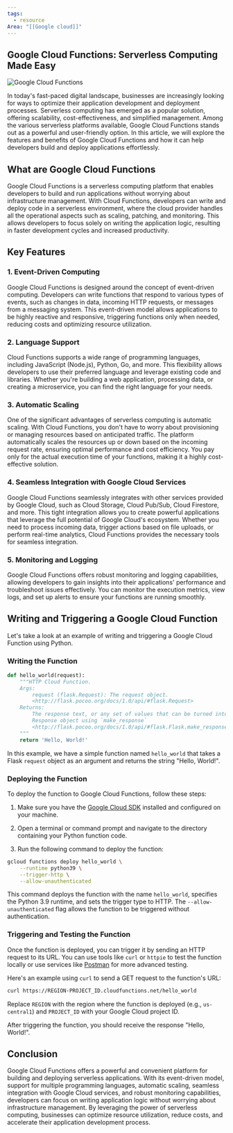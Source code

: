 ```yaml
---
tags:
  - resource
Area: "[[Google cloud]]"
---
```


## Google Cloud Functions: Serverless Computing Made Easy

![Google Cloud Functions](https://example.com/cloud-functions-image.jpg)

In today's fast-paced digital landscape, businesses are increasingly looking
 for ways to optimize their application development and deployment processes.
  Serverless computing has emerged as a popular solution, offering scalability,
   cost-effectiveness, and simplified management. Among the various serverless
    platforms available, Google Cloud Functions stands out as a powerful and
     user-friendly option. In this article, we will explore the features and
      benefits of Google Cloud Functions and how it can help developers build
       and deploy applications effortlessly.

## What are Google Cloud Functions

Google Cloud Functions is a serverless computing platform that enables
developers to build and run applications without worrying about infrastructure
 management. With Cloud Functions, developers can write and deploy code in a
  serverless environment, where the cloud provider handles all the operational
   aspects such as scaling, patching, and monitoring. This allows developers to
    focus solely on writing the application logic, resulting in faster
     development cycles and increased productivity.

## Key Features

### 1. Event-Driven Computing

Google Cloud Functions is designed around the concept of event-driven
 computing. Developers can write functions that respond to various types of
  events, such as changes in data, incoming HTTP requests, or messages from a
   messaging system. This event-driven model allows applications to be highly
    reactive and responsive, triggering functions only when needed, reducing
     costs and optimizing resource utilization.

### 2. Language Support

Cloud Functions supports a wide range of programming languages, including
 JavaScript (Node.js), Python, Go, and more. This flexibility allows developers
  to use their preferred language and leverage existing code and libraries.
   Whether you're building a web application, processing data, or creating a
    microservice, you can find the right language for your needs.

### 3. Automatic Scaling

One of the significant advantages of serverless computing is automatic scaling.
 With Cloud Functions, you don't have to worry about provisioning or managing
  resources based on anticipated traffic. The platform automatically scales the
   resources up or down based on the incoming request rate, ensuring optimal
    performance and cost efficiency. You pay only for the actual execution time
     of your functions, making it a highly cost-effective solution.

### 4. Seamless Integration with Google Cloud Services

Google Cloud Functions seamlessly integrates with other services provided by
 Google Cloud, such as Cloud Storage, Cloud Pub/Sub, Cloud Firestore, and more.
  This tight integration allows you to create powerful applications that
   leverage the full potential of Google Cloud's ecosystem. Whether you need to
    process incoming data, trigger actions based on file uploads, or perform
     real-time analytics, Cloud Functions provides the necessary tools for
      seamless integration.

### 5. Monitoring and Logging

Google Cloud Functions offers robust monitoring and logging capabilities,
 allowing developers to gain insights into their applications' performance and
  troubleshoot issues effectively. You can monitor the execution metrics, view
   logs, and set up alerts to ensure your functions are running smoothly.

## Writing and Triggering a Google Cloud Function

Let's take a look at an example of writing and triggering a Google Cloud
 Function using Python.

### Writing the Function

```python
def hello_world(request):
    """HTTP Cloud Function.
    Args:
        request (flask.Request): The request object.
        <http://flask.pocoo.org/docs/1.0/api/#flask.Request>
    Returns:
        The response text, or any set of values that can be turned into a
        Response object using `make_response`
        <http://flask.pocoo.org/docs/1.0/api/#flask.Flask.make_response>.
    """
    return 'Hello, World!'
```

In this example, we have a simple function named `hello_world` that takes a
 Flask `request` object as an argument and returns the string "Hello, World!".

### Deploying the Function

To deploy the function to Google Cloud Functions, follow these steps:

1.  Make sure you have the [Google Cloud SDK](https://cloud.google.com/sdk)
    installed and configured on your machine.

2.  Open a terminal or command prompt and navigate to the directory containing
    your Python function code.

3.  Run the following command to deploy the function:

```bash
gcloud functions deploy hello_world \
    --runtime python39 \
    --trigger-http \
    --allow-unauthenticated
```

This command deploys the function with the name `hello_world`, specifies the
 Python 3.9 runtime, and sets the trigger type to HTTP. The
  `--allow-unauthenticated` flag allows the function to be triggered without authentication.

### Triggering and Testing the Function

Once the function is deployed, you can trigger it by sending an HTTP request to
 its URL. You can use tools like `curl` or `httpie` to test the function
  locally or use services like [Postman](https://www.postman.com/) for more
   advanced testing.

Here's an example using `curl` to send a GET request to the function's URL:

```bash
curl https://REGION-PROJECT_ID.cloudfunctions.net/hello_world
```

Replace `REGION` with the region where the function is deployed (e.g.,
`us-central1`) and `PROJECT_ID` with your Google Cloud project ID.

After triggering the function, you should receive the response "Hello, World!".

## Conclusion

Google Cloud Functions offers a powerful and convenient platform for building
 and deploying serverless applications. With its event-driven model, support
  for multiple programming languages, automatic scaling, seamless integration
   with Google Cloud services, and robust monitoring capabilities, developers
    can focus on writing application logic without worrying about
     infrastructure management. By leveraging the power of serverless
      computing, businesses can optimize resource utilization, reduce costs,
       and accelerate their application development process.

